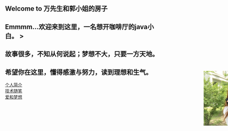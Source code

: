 ## Welcome to 万先生和郭小姐的房子
## Emmmm...欢迎来到这里，一名想开咖啡厅的java小白。 >
## 故事很多，不知从何说起；梦想不大，只要一方天地。
## 希望你在这里，懂得感激与努力，读到理想和生气。
<a href='w17.html'>个人简介</a><br/>
<a href='w17.html'>技术随笔</a><br/>
<a href='w17.html'>爱和梦想</a>
<style type="text/css">
img{
  position:absolute;
  left:880px;
  top:300px;
  }
</style>
<img src="images/3.jpg" width='300' height='180'/>
